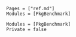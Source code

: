 ```@index
Pages = ["ref.md"]
Modules = [PkgBenchmark]
```

```@autodocs
Modules = [PkgBenchmark]
Private = false
```